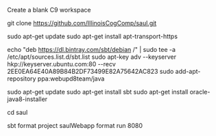 Create a blank C9 workspace 

git clone https://github.com/IllinoisCogComp/saul.git

sudo apt-get update
sudo apt-get install apt-transport-https

echo "deb https://dl.bintray.com/sbt/debian /" | sudo tee -a /etc/apt/sources.list.d/sbt.list
sudo apt-key adv --keyserver hkp://keyserver.ubuntu.com:80 --recv 2EE0EA64E40A89B84B2DF73499E82A75642AC823
sudo add-apt-repository ppa:webupd8team/java

sudo apt-get update
sudo apt-get install sbt
sudo apt-get install oracle-java8-installer

cd saul

sbt
format
project saulWebapp
format
run 8080